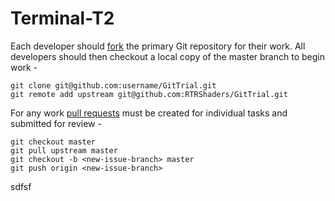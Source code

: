 # Terminal-T2
Each developer should [fork](https://help.github.com/articles/fork-a-repo) the primary Git repository for their work. All developers should then checkout a local copy of the master branch to begin work -
	
	git clone git@github.com:username/GitTrial.git
	git remote add upstream git@github.com:RTRShaders/GitTrial.git

For any work [pull requests](https://help.github.com/articles/about-pull-requests/) must be created for individual tasks and submitted for review -
	
	git checkout master
	git pull upstream master
	git checkout -b <new-issue-branch> master
	git push origin <new-issue-branch>
sdfsf

